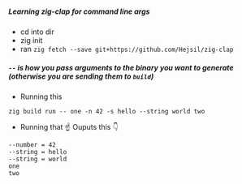 ##### Learning zig-clap for command line args

- cd into dir
- zig init
- ran `zig fetch --save git+https://github.com/Hejsil/zig-clap`

##### `--` is how you pass arguments to the binary you want to generate (otherwise you are sending them to `build`)

- Running this

```
zig build run -- one -n 42 -s hello --string world two 

```

- Running that ☝️ Ouputs this 👇

```
--number = 42
--string = hello
--string = world
one
two

```
